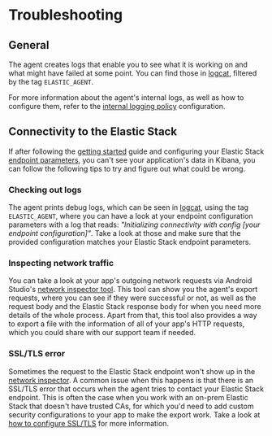 # Troubleshooting

## General

The agent creates logs that enable you to see what it is working on and what might have failed at some point. You can find those in [logcat](https://developer.android.com/studio/debug/logcat), filtered by the tag `ELASTIC_AGENT`.

For more information about the agent's internal logs, as well as how to configure them, refer to the [internal logging policy](configuration.md#internal-logging-policy) configuration.

## Connectivity to the Elastic Stack

If after following the [getting started](getting-started.md) guide and configuring your Elastic Stack [endpoint parameters](configuration.md#export-connectivity), you can't see your application's data in Kibana, you can follow the following tips to try and figure out what could be wrong.

### Checking out logs

The agent prints debug logs, which can be seen in [logcat](https://developer.android.com/studio/debug/logcat), using the tag `ELASTIC_AGENT`, where you can have a look at your endpoint configuration parameters with a log that reads: _"Initializing connectivity with config [your endpoint configuration]"_. Take a look at those and make sure that the provided configuration matches your Elastic Stack endpoint parameters.

### Inspecting network traffic

You can take a look at your app's outgoing network requests via Android Studio's [network inspector tool](http://developer.android.com/studio/debug/network-profiler). This tool can show you the agent's export requests, where you can see if they were successful or not, as well as the request body and the Elastic Stack response body for when you need more details of the whole process. Apart from that, this tool also provides a way to export a file with the information of all of your app's HTTP requests, which you could share with our support team if needed.

### SSL/TLS error

Sometimes the request to the Elastic Stack endpoint won't show up in the [network inspector](#inspecting-network-traffic). A common issue when this happens is that there is an SSL/TLS error that occurs when the agent tries to contact your Elastic Stack endpoint. This is often the case when you work with an on-prem Elastic Stack that doesn't have trusted CAs, for which you'd need to add custom security configurations to your app to make the export work. Take a look at [how to configure SSL/TLS](how-tos.md#how-to-configure-ssltls) for more information.
